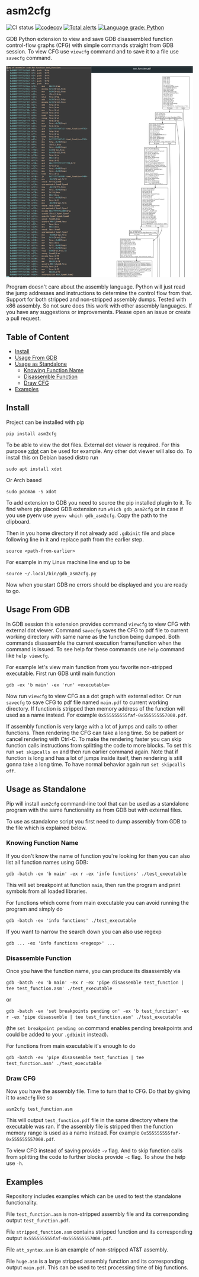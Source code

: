 
# asm2cfg
![CI status](https://github.com/Kazhuu/asm2cfg/actions/workflows/ci.yml/badge.svg)
[![codecov](https://codecov.io/gh/Kazhuu/asm2cfg/branch/main/graph/badge.svg?token=ZHLOJO8Q3V)](https://codecov.io/gh/Kazhuu/asm2cfg)
[![Total alerts](https://img.shields.io/lgtm/alerts/g/Kazhuu/asm2cfg.svg?logo=lgtm&logoWidth=18)](https://lgtm.com/projects/g/Kazhuu/asm2cfg/alerts/)
[![Language grade: Python](https://img.shields.io/lgtm/grade/python/g/Kazhuu/asm2cfg.svg?logo=lgtm&logoWidth=18)](https://lgtm.com/projects/g/Kazhuu/asm2cfg/context:python)

GDB Python extension to view and save GDB disassembled function control-flow
graphs (CFG) with simple commands straight from GDB session. To view CFG use
`viewcfg` command and to save it to a file use `savecfg` command.

<p align="center">
  <img src="https://github.com/Kazhuu/asm2cfg/blob/main/images/example.png?raw=true" />
</p>

Program doesn't care about the assembly language. Python will just read the jump
addresses and instructions to determine the control flow from that. Support for
both stripped and non-stripped assembly dumps. Tested with x86 assembly. So not
sure does this work with other assembly languages. If you have any suggestions
or improvements. Please open an issue or create a pull request.

## Table of Content

<!-- vim-markdown-toc GFM -->

* [Install](#install)
* [Usage From GDB](#usage-from-gdb)
* [Usage as Standalone](#usage-as-standalone)
  * [Knowing Function Name](#knowing-function-name)
  * [Disassemble Function](#disassemble-function)
  * [Draw CFG](#draw-cfg)
* [Examples](#examples)

<!-- vim-markdown-toc -->

## Install

Project can be installed with pip

```
pip install asm2cfg
```

To be able to view the dot files. External dot viewer is required. For this
purpose [xdot](https://pypi.org/project/xdot/) can be used for example. Any
other dot viewer will also do. To install this on Debian based distro run

```
sudo apt install xdot
```

Or Arch based

```
sudo pacman -S xdot
```

To add extension to GDB you need to source the pip installed plugin to it. To
find where pip placed GDB extension run `which gdb_asm2cfg` or in case if you
use pyenv use `pyenv which gdb_asm2cfg`. Copy the path to the clipboard.

Then in you home directory if not already add `.gdbinit` file
and place following line in it and replace path from the earlier step.

```
source <path-from-earlier>
```

For example in my Linux machine line end up to be

```
source ~/.local/bin/gdb_asm2cfg.py
```

Now when you start GDB no errors should be displayed and you are ready to go.

## Usage From GDB

In GDB session this extension provides command `viewcfg` to view CFG with
external dot viewer. Command `savecfg` saves the CFG to pdf file to current
working directory with same name as the function being dumped. Both commands
disassemble the current execution frame/function when the command is issued. To
see help for these commands use `help` command like `help viewcfg`.

For example let's view main function from you favorite non-stripped executable.
First run GDB until main function

```
gdb -ex 'b main' -ex 'run' <executable>
```

Now run `viewcfg` to view CFG as a dot graph with external editor. Or run `savecfg`
to save CFG to pdf file named `main.pdf` to current working directory. If
function is stripped then memory address of the function will used as a name
instead. For example `0x555555555faf-0x555555557008.pdf`.

If assembly function is very large with a lot of jumps and calls to other
functions. Then rendering the CFG can take a long time. So be patient or cancel
rendering with Ctrl-C. To make the rendering faster you can skip function calls
instructions from splitting the code to more blocks. To set this run `set
skipcalls on` and then run earlier command again. Note that if function is long
and has a lot of jumps inside itself, then rendering is still gonna take a long
time. To have normal behavior again run `set skipcalls off`.

## Usage as Standalone

Pip will install `asm2cfg` command-line tool that can be used as a standalone
program with the same functionality as from GDB but with external files.

To use as standalone script you first need to dump assembly from GDB to the file
which is explained below.

### Knowing Function Name

If you don't know the name of function you're looking for then you can also list
all function names using GDB:

```
gdb -batch -ex 'b main' -ex r -ex 'info functions' ./test_executable
```

This will set breakpoint at function `main`, then
run the program and print symbols from all loaded libraries.

For functions which come from main executable you can avoid running the program
and simply do

```
gdb -batch -ex 'info functions' ./test_executable
```

If you want to narrow the search down you can also use regexp

```
gdb ... -ex 'info functions <regexp>' ...
```

### Disassemble Function

Once you have the function name, you can produce its disassembly via

```
gdb -batch -ex 'b main' -ex r -ex 'pipe disassemble test_function | tee test_function.asm' ./test_executable
```

or

```
gdb -batch -ex 'set breakpoints pending on' -ex 'b test_function' -ex r -ex 'pipe disassemble | tee test_function.asm' ./test_executable
```

(the `set breakpoint pending on` command enables pending breakpoints and
could be added to your `.gdbinit` instead).

For functions from main executable it's enough to do

```
gdb -batch -ex 'pipe disassemble test_function | tee test_function.asm' ./test_executable
```

### Draw CFG

Now you have the assembly file. Time to turn that to CFG. Do that by giving it
to `asm2cfg` like so

```
asm2cfg test_function.asm
```

This will output `test_function.pdf` file in the same directory where the
executable was ran. If the assembly file is stripped then the function memory
range is used as a name instead. For example
`0x555555555faf-0x555555557008.pdf`.

To view CFG instead of saving provide `-v` flag. And to skip function calls from
splitting the code to further blocks provide `-c` flag. To show the help use
`-h`.

## Examples

Repository includes examples which can be used to test the standalone
functionality.

File `test_function.asm` is non-stripped assembly file and its
corresponding output `test_function.pdf`.

File `stripped_function.asm` contains
stripped function and its corresponding output
`0x555555555faf-0x555555557008.pdf`.

File `att_syntax.asm` is an example of non-stripped AT&T assembly.

File `huge.asm` is a large stripped
assembly function and its corresponding output `main.pdf`. This can be used to
test processing time of big functions.
